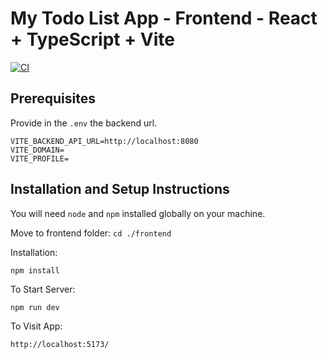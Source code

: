 # My Todo List App - Frontend - React + TypeScript + Vite

[![CI](https://github.com/lrasata/todo-list-app/actions/workflows/frontend-ci.yml/badge.svg)](https://github.com/lrasata/todo-list-app/actions/workflows/frontend-ci.yml)

## Prerequisites

Provide in the `.env` the backend url.

```
VITE_BACKEND_API_URL=http://localhost:8080
VITE_DOMAIN=
VITE_PROFILE=
```

## Installation and Setup Instructions

You will need `node` and `npm` installed globally on your machine.

Move to frontend folder:
`cd ./frontend`

Installation:

`npm install`

To Start Server:

`npm run dev`

To Visit App:

`http://localhost:5173/`
